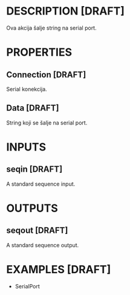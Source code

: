 # DESCRIPTION [DRAFT]

Ova akcija šalje string na serial port.

# PROPERTIES

## Connection [DRAFT]

Serial konekcija.

## Data [DRAFT]

String koji se šalje na serial port.

# INPUTS

## seqin [DRAFT]

A standard sequence input.

# OUTPUTS

## seqout [DRAFT]

A standard sequence output.

# EXAMPLES [DRAFT]

-   SerialPort
